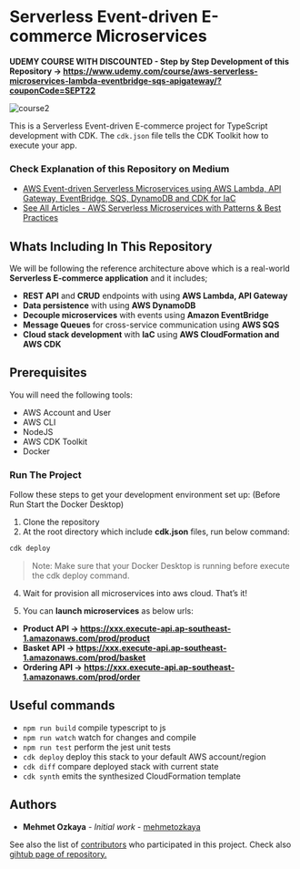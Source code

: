 # Serverless Event-driven E-commerce Microservices

**UDEMY COURSE WITH DISCOUNTED - Step by Step Development of this Repository -> https://www.udemy.com/course/aws-serverless-microservices-lambda-eventbridge-sqs-apigateway/?couponCode=SEPT22**

![course2](https://user-images.githubusercontent.com/1147445/158019166-96732203-6642-4242-b1d9-d53ece2e1ed3.png)

This is a Serverless Event-driven E-commerce project for TypeScript development with CDK.
The `cdk.json` file tells the CDK Toolkit how to execute your app.

### Check Explanation of this Repository on Medium
* [AWS Event-driven Serverless Microservices using AWS Lambda, API Gateway, EventBridge, SQS, DynamoDB and CDK for IaC](https://mehmetozkaya.medium.com/aws-event-driven-serverless-microservices-using-aws-lambda-api-gateway-eventbridge-sqs-dynamodb-a7f46220b738)
* [See All Articles - AWS Serverless Microservices with Patterns & Best Practices](https://medium.com/aws-serverless-microservices-with-patterns-best)

## Whats Including In This Repository
We will be following the reference architecture above which is a real-world **Serverless E-commerce application** and it includes;

* **REST API** and **CRUD** endpoints with using **AWS Lambda, API Gateway**
* **Data persistence** with using **AWS DynamoDB**
* **Decouple microservices** with events using **Amazon EventBridge**
* **Message Queues** for cross-service communication using **AWS SQS**
* **Cloud stack development** with **IaC** using **AWS CloudFormation and AWS CDK**

## Prerequisites
You will need the following tools:

* AWS Account and User
* AWS CLI
* NodeJS
* AWS CDK Toolkit
* Docker

### Run The Project
Follow these steps to get your development environment set up: (Before Run Start the Docker Desktop)
1. Clone the repository
2. At the root directory which include **cdk.json** files, run below command:
```csharp
cdk deploy
```
>Note: Make sure that your Docker Desktop is running before execute the cdk deploy command.

4. Wait for provision all microservices into aws cloud. That’s it!

5. You can **launch microservices** as below urls:

* **Product API -> https://xxx.execute-api.ap-southeast-1.amazonaws.com/prod/product**
* **Basket API -> https://xxx.execute-api.ap-southeast-1.amazonaws.com/prod/basket**
* **Ordering API -> https://xxx.execute-api.ap-southeast-1.amazonaws.com/prod/order**

## Useful commands

 * `npm run build`   compile typescript to js
 * `npm run watch`   watch for changes and compile
 * `npm run test`    perform the jest unit tests
 * `cdk deploy`      deploy this stack to your default AWS account/region
 * `cdk diff`        compare deployed stack with current state
 * `cdk synth`       emits the synthesized CloudFormation template

## Authors

* **Mehmet Ozkaya** - *Initial work* - [mehmetozkaya](https://github.com/mehmetozkaya)

See also the list of [contributors](https://github.com/aspnetrun/run-core/contributors) who participated in this project. Check also [gihtub page of repository.](https://aspnetrun.github.io/run-aspnetcore-angular-realworld/)
